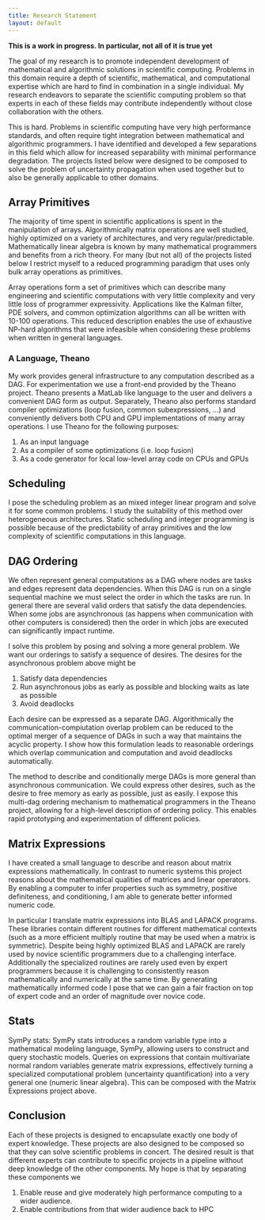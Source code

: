 ```yaml
---
title: Research Statement
layout: default
---
```


**This is a work in progress. In particular, not all of it is true yet**

The goal of my research is to promote independent development of mathematical and algorithmic solutions in scientific computing. Problems in this domain require a depth of scientific, mathematical, and computational expertise which are hard to find in combination in a single individual. My research endeavors to separate the scientific computing problem so that experts in each of these fields may contribute independently without close collaboration with the others. 

This is hard. Problems in scientific computing have very high performance standards, and often require tight integration between mathematical and algorithmic programmers. I have identified and developed a few separations in this field which allow for increased separability with minimal performance degradation. The projects listed below were designed to be composed to solve the problem of uncertainty propagation when used together but to also be generally applicable to other domains.

Array Primitives
----------------

The majority of time spent in scientific applications is spent in the manipulation of arrays. Algorithmically matrix operations are well studied, highly optimized on a variety of architectures, and very regular/predictable. Mathematically linear algebra is known by many mathematical programmers and benefits from a rich theory. For many (but not all) of the projects listed below I restrict myself to a reduced programming paradigm that uses only bulk array operations as primitives. 

Array operations form a set of primitives which can describe many engineering and scientific computations with very little complexity and very little loss of programmer expressivity. Applications like the Kalman filter, PDE solvers, and common optimization algorithms can all be written with 10-100 operations. This reduced description enables the use of exhaustive NP-hard algorithms that were infeasible when considering these problems when written in general languages.

### A Language, Theano

My work provides general infrastructure to any computation described as a DAG. For experimentation we use a front-end provided by the Theano project. Theano presents a MatLab like language to the user and delivers a convenient DAG form as output. Separately, Theano also performs standard compiler optimizations (loop fusion, common subexpressions, ...) and conveniently delivers both CPU and GPU implementations of many array operations. I use Theano for the following purposes:

1. As an input language
2. As a compiler of some optimizations (i.e. loop fusion)
3. As a code generator for local low-level array code on CPUs and GPUs

Scheduling
----------

I pose the scheduling problem as an mixed integer linear program and solve it for some common problems. I study the suitability of this method over heterogeneous architectures. Static scheduling and integer programming is possible because of the predictability of array primitives and the low complexity of scientific computations in this language.

DAG Ordering
------------

We often represent general computations as a DAG where nodes are tasks and edges represent data dependencies. When this DAG is run on a single sequential machine we must select the order in which the tasks are run. In general there are several valid orders that satisfy the data dependencies. When some jobs are asynchronous (as happens when communication with other computers is considered) then the order in which jobs are executed can significantly impact runtime. 

I solve this problem by posing and solving a more general problem. We want our orderings to satisfy a sequence of desires. The desires for the asynchronous problem above might be 

1. Satisfy data dependencies 
2. Run asynchronous jobs as early as possible and blocking waits as late as possible
3. Avoid deadlocks

Each desire can be expressed as a separate DAG. Algorithmically the communication-compiutation overlap problem can be reduced to the optimal merger of a sequence of DAGs in such a way that maintains the acyclic property. I show how this formulation leads to reasonable orderings which overlap communication and computation and avoid deadlocks automatically.

The method to describe and conditionally merge DAGs is more general than asynchronous communication. We could express other desires, such as the desire to free memory as early as possible, just as easily. I expose this multi-dag ordering mechanism to mathematical programmers in the Theano project, allowing for a high-level description of ordering policy. This enables rapid prototyping and experimentation of different policies.

Matrix Expressions
------------------

I have created a small language to describe and reason about matrix expressions mathematically. In contrast to numeric systems this project reasons about the mathematical qualities of matrices and linear operators. By enabling a computer to infer properties such as symmetry, positive definiteness, and conditioning, I am able to generate better informed numeric code. 

In particular I translate matrix expressions into BLAS and LAPACK programs. These libraries contain different routines for different mathematical contexts (such as a more efficient multiply routine that may be used when a matrix is symmetric). Despite being highly optimized BLAS and LAPACK are rarely used by novice scientific programmers due to a challenging interface. Additionally the specialized routines are rarely used even by expert programmers because it is challenging to consistently reason mathematically and numerically at the same time. By generating mathematically informed code I pose that we can gain a fair fraction on top of expert code and an order of magnitude over novice code.

Stats
-----

SymPy stats:  SymPy stats introduces a random variable type into a mathematical modeling language, SymPy, allowing users to construct and query stochastic models. Queries on expressions that contain multivariate normal random variables generate matrix expressions, effectively turning a specialized computational problem (uncertainty quantification) into a very general one (numeric linear algebra). This can be composed with the Matrix Expressions project above.

Conclusion
----------

Each of these projects is designed to encapsulate exactly one body of expert knowledge. These projects are also designed to be composed so that they can solve scientific problems in concert. The desired result is that different experts can contribute to specific projects in a pipeline without deep knowledge of the other components. My hope is that by separating these components we

1. Enable reuse and give moderately high performance computing to a wider audience.
2. Enable contributions from that wider audience back to HPC
